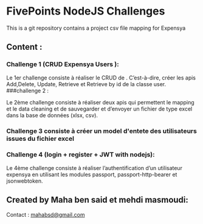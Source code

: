 # FivePoints NodeJS Challenges

This is a git repository contains a project csv file mapping for Expensya

## Content :

### Challenge 1 (CRUD Expensya Users ): 

Le 1er challenge consiste à réaliser le CRUD de <User>. C’est-à-dire, créer les apis Add,Delete, Update, Retrieve et Retrieve by id de la classe user. 
###challenge 2 :

Le 2ème challenge consiste à réaliser deux apis qui permettent le mapping et le data cleaning et de sauvegarder et d’envoyer un fichier de type excel dans la base de données (xlsx, csv).
### Challenge 3 consiste à créer un model d'entete des utilisateurs issues du fichier excel

### Challenge 4 (login + register + JWT with nodejs):

Le 4ème challenge consiste à réaliser l’authentification d’un utilisateur expensya en utilisant les modules passport, passport-http-bearer et jsonwebtoken.


## Created by Maha ben said et mehdi masmoudi: 

Contact : mahabsd@gmail.com
